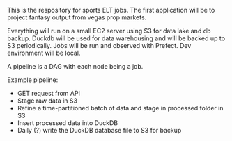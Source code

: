 This is the respository for sports ELT jobs. The first application will be to project fantasy output from vegas prop markets.

Everything will run on a small EC2 server using S3 for data lake and db backup. Duckdb will be used for data warehousing and will be backed up to S3 periodically. Jobs will be run and observed with Prefect. Dev environment will be local.

A pipeline is a DAG with each node being a job.

Example pipeline: 
- GET request from API
- Stage raw data in S3
- Refine a time-partitioned batch of data and stage in processed folder in S3
- Insert processed data into DuckDB
- Daily (?) write the DuckDB database file to S3 for backup

